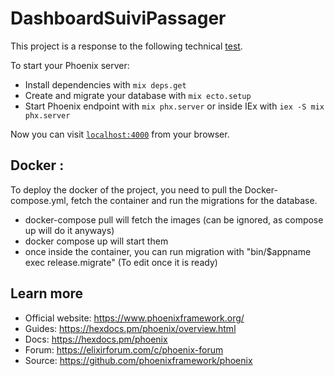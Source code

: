 # DashboardSuiviPassager

This project is a response to the following technical [test](https://github.com/Coderative/suivi-passager/).

To start your Phoenix server:

  * Install dependencies with `mix deps.get`
  * Create and migrate your database with `mix ecto.setup`
  * Start Phoenix endpoint with `mix phx.server` or inside IEx with `iex -S mix phx.server`

Now you can visit [`localhost:4000`](http://localhost:4000) from your browser.

## Docker :

To deploy the docker of the project, you need to pull the Docker-compose.yml, fetch the container and run the migrations for the database.

- docker-compose pull will fetch the images (can be ignored, as compose up will do it anyways)
- docker compose up will start them
- once inside the container, you can run migration with "bin/$appname exec release.migrate" (To edit once it is ready)

## Learn more

  * Official website: https://www.phoenixframework.org/
  * Guides: https://hexdocs.pm/phoenix/overview.html
  * Docs: https://hexdocs.pm/phoenix
  * Forum: https://elixirforum.com/c/phoenix-forum
  * Source: https://github.com/phoenixframework/phoenix

